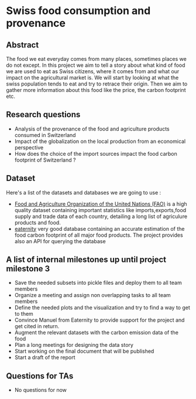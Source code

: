# Swiss food consumption and provenance

## Abstract
The food we eat everyday comes from many places, sometimes places we do not except. In this project we aim to tell a story about what kind of food we are used to eat as Swiss citizens, where it comes from and what our impact on the agricultural market is. We will start by looking at what the swiss population tends to eat and try to retrace their origin. Then we aim to gather more information about this food like the price, the carbon footprint etc.

## Research questions
- Analysis of the provenance of the food and agriculture products consumed in Switzerland
- Impact of the globalization on the local production from an economical perspective 
- How does the choice of the import sources impact the food carbon footprint of Switzerland ?  

## Dataset
Here's a list of the datasets and databases we are going to use :

- [Food and Agriculture Organization of the United Nations (FAO)](https://www.kaggle.com/unitednations/global-food-agriculture-statistics)
is a high quality dataset containing important statistics like imports,exports,food supply and trade data of each country, detailing a long list of agriculure products and food. 
- [eaternity](https://eaternity.org/foodprint/database) very good database containing an accurate estimation of the food carbon footprint of all major food products. The project provides also an API for querying the database

## A list of internal milestones up until project milestone 3
- Save the needed subsets into pickle files and deploy them to all team members
- Organize a meeting and assign non overlapping tasks to all team members
- Define the needed plots and the visualization and try to find a way to get to them 
- Convince Manuel from Eaternity to provide support for the project and get cited in return.  
- Augment the relevant datasets with the carbon emission data of the food 
- Plan a long meetings for designing the data story
- Start working on the final document that will be published 
- Start a draft of the report 

## Questions for TAs
- No questions for now 
